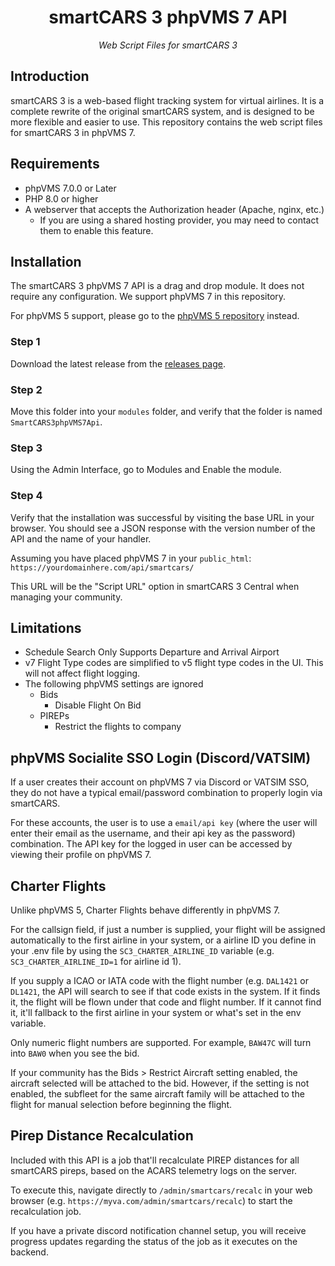 <h1 align="center">smartCARS 3 phpVMS 7 API</h1>
<div align="center">
    <i>Web Script Files for smartCARS 3</i>
</div>

## Introduction
smartCARS 3 is a web-based flight tracking system for virtual airlines. It is a complete rewrite of the original smartCARS system, and is designed to be more flexible and easier to use. This repository contains the web script files for smartCARS 3 in phpVMS 7.

## Requirements
- phpVMS 7.0.0 or Later
- PHP 8.0 or higher
- A webserver that accepts the Authorization header (Apache, nginx, etc.)
    - If you are using a shared hosting provider, you may need to contact them to enable this feature.

## Installation
The smartCARS 3 phpVMS 7 API is a drag and drop module. It does not require any configuration. We support phpVMS 7 in this repository.

For phpVMS 5 support, please go to the [phpVMS 5 repository](https://github.com/invernyx/smartcars-3-phpvms5-api) instead.

### Step 1
Download the latest release from the [releases page](https://github.com/invernyx/smartcars-3-phpvms7-api/releases).

### Step 2
Move this folder into your `modules` folder, and verify that the folder is named `SmartCARS3phpVMS7Api`.

### Step 3
Using the Admin Interface, go to Modules and Enable the module.

### Step 4
Verify that the installation was successful by visiting the base URL in your browser. You should see a JSON response with the version number of the API and the name of your handler.

Assuming you have placed phpVMS 7 in your `public_html`:
`https://yourdomainhere.com/api/smartcars/`

This URL will be the "Script URL" option in smartCARS 3 Central when managing your community.

## Limitations

* Schedule Search Only Supports Departure and Arrival Airport
* v7 Flight Type codes are simplified to v5 flight type codes in the UI. This will not affect flight logging.
* The following phpVMS settings are ignored
  * Bids
    * Disable Flight On Bid
  * PIREPs
    * Restrict the flights to company

## phpVMS Socialite SSO Login (Discord/VATSIM)

If a user creates their account on phpVMS 7 via Discord or VATSIM SSO, they do not have a typical email/password combination to properly login via smartCARS.

For these accounts, the user is to use a `email/api key` (where the user will enter their email as the username, and their api key as the password) combination. The API key for the logged in user can be accessed by viewing their profile on phpVMS 7.

## Charter Flights

Unlike phpVMS 5, Charter Flights behave differently in phpVMS 7.

For the callsign field, if just a number is supplied, your flight will be assigned automatically to the first airline in your system, or a airline ID you define in your .env file by using the `SC3_CHARTER_AIRLINE_ID` variable (e.g. `SC3_CHARTER_AIRLINE_ID=1` for airline id 1).

If you supply a ICAO or IATA code with the flight number (e.g. `DAL1421` or `DL1421`, the API will search to see if that code exists in the system. If it finds it, the flight will be flown under that code and flight number. If it cannot find it, it'll fallback to the first airline in your system or what's set in the env variable.

Only numeric flight numbers are supported. For example, `BAW47C` will turn into `BAW0` when you see the bid.

If your community has the Bids > Restrict Aircraft setting enabled, the aircraft selected will be attached to the bid. However, if the setting is not enabled, the subfleet for the same aircraft family will be attached to the flight for manual selection before beginning the flight.

## Pirep Distance Recalculation

Included with this API is a job that'll recalculate PIREP distances for all smartCARS pireps, based on the ACARS telemetry logs on the server.

To execute this, navigate directly to `/admin/smartcars/recalc` in your web browser (e.g. `https://myva.com/admin/smartcars/recalc`) to start the recalculation job.

If you have a private discord notification channel setup, you will receive progress updates regarding the status of the job as it executes on the backend.
